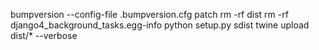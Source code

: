 bumpversion --config-file .bumpversion.cfg patch
rm -rf dist
rm -rf django4_background_tasks.egg-info
python setup.py sdist
twine upload dist/* --verbose
